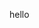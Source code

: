 hello
<!---
mateuszkozuch/mateuszkozuch is a ✨ special ✨ repository because its `README.md` (this file) appears on your GitHub profile.
You can click the Preview link to take a look at your changes.
--->
